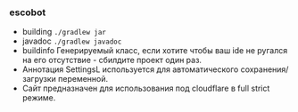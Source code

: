 ### escobot
- building `./gradlew jar`
- javadoc `./gradlew javadoc`
- buildinfo Генерируемый класс, если хотите чтобы ваш ide не ругался на его отсутствие - сбилдите проект один раз.
- Аннотация SettingsL используется для автоматического сохранения/загрузки переменной.
- Сайт предназначен для использования под cloudflare в full strict режиме.